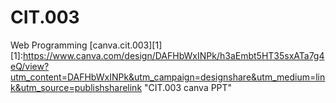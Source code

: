 # CIT.003
 Web Programming
 [canva.cit.003][1]
 [1]:https://www.canva.com/design/DAFHbWxINPk/h3aEmbt5HT35sxATa7g4eQ/view?utm_content=DAFHbWxINPk&utm_campaign=designshare&utm_medium=link&utm_source=publishsharelink "CIT.003 canva PPT"
